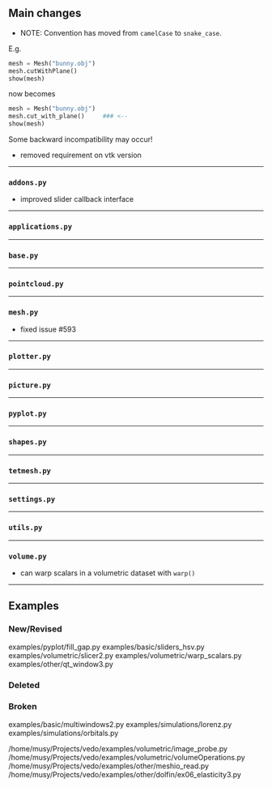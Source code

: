 ## Main changes

- NOTE: Convention has moved from `camelCase` to `snake_case`.

E.g.
```python
mesh = Mesh("bunny.obj")
mesh.cutWithPlane()
show(mesh)
```

now becomes

```python
mesh = Mesh("bunny.obj")
mesh.cut_with_plane()     ### <--
show(mesh)
```

Some backward incompatibility may occur!


- removed requirement on vtk version

---
### `addons.py`
- improved slider callback interface

---
### `applications.py`

---
### `base.py`

---
### `pointcloud.py`

---
### `mesh.py`
- fixed issue #593

---
### `plotter.py`

---
### `picture.py`

---
### `pyplot.py`

---
### `shapes.py`

---
### `tetmesh.py`


---
### `settings.py`

---
### `utils.py`

---
### `volume.py`
- can warp scalars in a volumetric dataset with `warp()`

-------------------------
## Examples

### New/Revised
examples/pyplot/fill_gap.py
examples/basic/sliders_hsv.py
examples/volumetric/slicer2.py
examples/volumetric/warp_scalars.py
examples/other/qt_window3.py


### Deleted

### Broken
examples/basic/multiwindows2.py
examples/simulations/lorenz.py
examples/simulations/orbitals.py

/home/musy/Projects/vedo/examples/volumetric/image_probe.py
/home/musy/Projects/vedo/examples/volumetric/volumeOperations.py
/home/musy/Projects/vedo/examples/other/meshio_read.py
/home/musy/Projects/vedo/examples/other/dolfin/ex06_elasticity3.py





